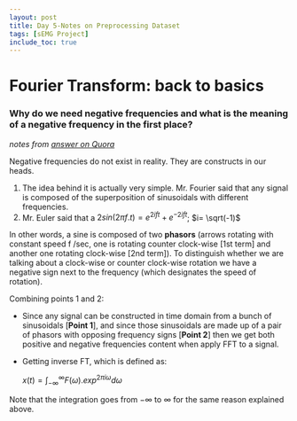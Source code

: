 ```yaml
---
layout: post
title: Day 5-Notes on Preprocessing Dataset
tags: [sEMG Project]
include_toc: true
---
```


# Fourier Transform: back to basics
### Why do we need negative frequencies and what is the meaning of a negative frequency in the first place?
*notes from [answer on Quora](https://www.quora.com/What-is-the-meaning-of-negative-frequencies-in-the-Fourier-transform)*

Negative frequencies do not exist in reality. They are constructs in our heads. 
1. The idea behind it is actually very simple. Mr. Fourier said that any signal is composed of the superposition of 
  sinusoidals with different frequencies.
2. Mr. Euler said that a
  $2sin(2 \pi f.t) = e^{2i ft} + e^{-2i ft}$; $i= \sqrt(-1)$

In other words, a sine is composed of two 
  **phasors** (arrows rotating with constant speed f /sec, one is rotating counter clock-wise [1st term] and another one 
  rotating clock-wise [2nd term]). To distinguish whether we are talking about a clock-wise or counter clock-wise 
rotation we have a negative sign next to the frequency (which designates the speed of rotation).

Combining points 1 and 2:
- Since any signal can be constructed in time domain from a bunch of sinusoidals [**Point 1**], and since those 
sinusoidals are made up of a pair of phasors with opposing frequency signs  [**Point 2**] then we get both 
positive and negative frequencies content when apply FFT to a signal.
- Getting inverse FT, which is defined as:
  
  $x(t) = \int_{-\infty}^{\infty} F(\omega). exp^{2\pi i \omega} d\omega$

Note that the integration goes from $-\infty$ to $\infty$ for the same reason explained above.